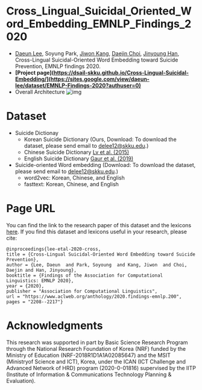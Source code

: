 # Cross_Lingual_Suicidal_Oriented_Word_Embedding_EMNLP_Findings_2020
- [Daeun Lee](https://sites.google.com/view/daeun-lee), Soyung Park, [Jiwon Kang](https://ji1kang.github.io/), [Daejin Choi](https://daejin-choi.github.io/), [Jinyoung Han](https://sites.google.com/site/jyhantop/), Cross-Lingual Suicidal-Oriented Word Embedding toward Suicide Prevention, EMNLP findings 2020.
- **[Project page](https://dsail-skku.github.io/Cross-Lingual-Suicidal-Embedding/](https://sites.google.com/view/daeun-lee/dataset/EMNLP-Findings-2020?authuser=0)**
- Overall Architecture
![img](https://lh3.googleusercontent.com/TQ6xFAHIXZQ-2rEianq9538wpkhjIqW_uOjELffAJnPt6jwLHJq2PzN_0ZHnUYez_ofg_DWm8LONrlcafVpW3G_Xhzi6hozBfsDFWYj2mIniWM2MyOfVtKEI-HGN9_4LiQ=w1280)

# Dataset
- Suicide Dictionay 
	- Korean Suicide Dictionary (Ours, Download: To download the dataset, please send email to delee12@skku.edu.)
	- Chinese Suicide Dictionary  [Lv et al. (2015)](https://peerj.com/articles/1455/) 
	-  English Suicide Dictionary  [Gaur et al. (2019)](https://dl.acm.org/doi/pdf/10.1145/3308558.3313698) 
- Suicide-oriented Word embedding (Download: To download the dataset, please send email to delee12@skku.edu.)
	- word2vec: Korean, Chinese, and English 
	- fasttext: Korean, Chinese, and English 
	
	
# Page URL
You can find the link to the research paper of this dataset and the lexicons [here](https://www.aclweb.org/anthology/2020.findings-emnlp.200/).  If you find this dataset and lexicons useful in your research, please cite:

    @inproceedings{lee-etal-2020-cross,
    title = {Cross-Lingual Suicidal-Oriented Word Embedding toward Suicide Prevention},
    author = {Lee, Daeun  and Park, Soyoung  and Kang, Jiwon  and Choi, Daejin and Han, Jinyoung},
    booktitle = {Findings of the Association for Computational Linguistics: EMNLP 2020},
    year = {2020},
    publisher = "Association for Computational Linguistics",
    url = "https://www.aclweb.org/anthology/2020.findings-emnlp.200",
    pages = "2208--2217"}


# Acknowledgments
This research was supported in part by Basic Science Research Program through the National Research Foundation of Korea (NRF) funded by the Ministry of Education (NRF-2018R1D1A1A02085647) and the MSIT (Ministryof Science and ICT), Korea, under the ICAN (ICT Challenge and Advanced Network of HRD) program (2020-0-01816) supervised by the IITP (Institute of Information & Communications Technology Planning & Evaluation).
